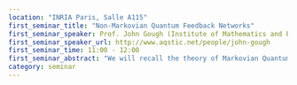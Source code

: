 ```yaml
---
location: "INRIA Paris, Salle A115"
first_seminar_title: "Non-Markovian Quantum Feedback Networks"
first_seminar_speaker: Prof. John Gough (Institute of Mathematics and Physics, Aberystwyth University)
first_seminar_speaker_url: http://www.aqstic.net/people/john-gough
first_seminar_time: 11:00 - 12:00
first_seminar_abstract: "We will recall the theory of Markovian Quantum feedback Networks, and explain some recent models with non-Markovian behaviour coming from physical requirements.</br>The concept of a controlled flow of a dynamical system, especially when the controlling process feeds information back about the system, is of central importance in control engineering, and we build on the ideas of by Bouten and van Handel to develop a general theory of quantum feedback. We elucidate the relationship between the controlling processes Z and the measured process Y, and to this end make a distinction between what we call the input picture and the output picture. </br>The theory is general enough to include a modulating filter which processes the measurement readout Y before returning to the system. This opens up the prospect of applying very general engineering feedback control techniques to open quantum systems in a systematic manner, and we consider a number of specific modulating filter problems."
category: seminar
---
```

